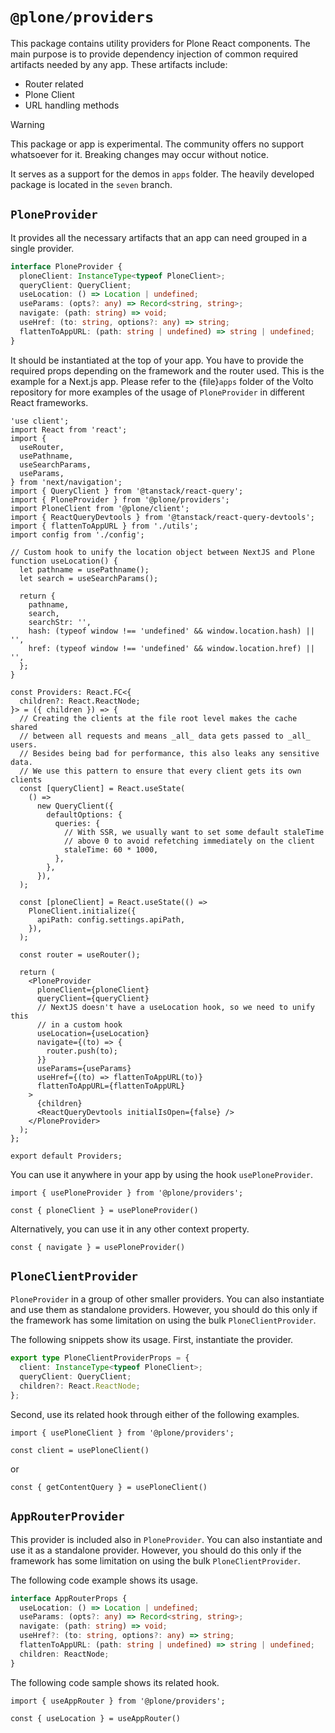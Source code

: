 # `@plone/providers`

This package contains utility providers for Plone React components.
The main purpose is to provide dependency injection of common required artifacts needed by any app.
These artifacts include:
- Router related
- Plone Client
- URL handling methods

> [!WARNING]
> This package or app is experimental.
> The community offers no support whatsoever for it.
> Breaking changes may occur without notice.
>
> It serves as a support for the demos in `apps` folder.
> The heavily developed package is located in the `seven` branch.

## `PloneProvider`

It provides all the necessary artifacts that an app can need grouped in a single provider.

```ts
interface PloneProvider {
  ploneClient: InstanceType<typeof PloneClient>;
  queryClient: QueryClient;
  useLocation: () => Location | undefined;
  useParams: (opts?: any) => Record<string, string>;
  navigate: (path: string) => void;
  useHref: (to: string, options?: any) => string;
  flattenToAppURL: (path: string | undefined) => string | undefined;
}
```

It should be instantiated at the top of your app.
You have to provide the required props depending on the framework and the router used.
This is the example for a Next.js app.
Please refer to the {file}`apps` folder of the Volto repository for more examples of the usage of `PloneProvider` in different React frameworks.

```tsx
'use client';
import React from 'react';
import {
  useRouter,
  usePathname,
  useSearchParams,
  useParams,
} from 'next/navigation';
import { QueryClient } from '@tanstack/react-query';
import { PloneProvider } from '@plone/providers';
import PloneClient from '@plone/client';
import { ReactQueryDevtools } from '@tanstack/react-query-devtools';
import { flattenToAppURL } from './utils';
import config from './config';

// Custom hook to unify the location object between NextJS and Plone
function useLocation() {
  let pathname = usePathname();
  let search = useSearchParams();

  return {
    pathname,
    search,
    searchStr: '',
    hash: (typeof window !== 'undefined' && window.location.hash) || '',
    href: (typeof window !== 'undefined' && window.location.href) || '',
  };
}

const Providers: React.FC<{
  children?: React.ReactNode;
}> = ({ children }) => {
  // Creating the clients at the file root level makes the cache shared
  // between all requests and means _all_ data gets passed to _all_ users.
  // Besides being bad for performance, this also leaks any sensitive data.
  // We use this pattern to ensure that every client gets its own clients
  const [queryClient] = React.useState(
    () =>
      new QueryClient({
        defaultOptions: {
          queries: {
            // With SSR, we usually want to set some default staleTime
            // above 0 to avoid refetching immediately on the client
            staleTime: 60 * 1000,
          },
        },
      }),
  );

  const [ploneClient] = React.useState(() =>
    PloneClient.initialize({
      apiPath: config.settings.apiPath,
    }),
  );

  const router = useRouter();

  return (
    <PloneProvider
      ploneClient={ploneClient}
      queryClient={queryClient}
      // NextJS doesn't have a useLocation hook, so we need to unify this
      // in a custom hook
      useLocation={useLocation}
      navigate={(to) => {
        router.push(to);
      }}
      useParams={useParams}
      useHref={(to) => flattenToAppURL(to)}
      flattenToAppURL={flattenToAppURL}
    >
      {children}
      <ReactQueryDevtools initialIsOpen={false} />
    </PloneProvider>
  );
};

export default Providers;

```

You can use it anywhere in your app by using the hook `usePloneProvider`.

```tsx
import { usePloneProvider } from '@plone/providers';

const { ploneClient } = usePloneProvider()
```

Alternatively, you can use it in any other context property.

```tsx
const { navigate } = usePloneProvider()
```

## `PloneClientProvider`

`PloneProvider` in a group of other smaller providers.
You can also instantiate and use them as standalone providers.
However, you should do this only if the framework has some limitation on using the bulk `PloneClientProvider`.

The following snippets show its usage.
First, instantiate the provider.

```ts
export type PloneClientProviderProps = {
  client: InstanceType<typeof PloneClient>;
  queryClient: QueryClient;
  children?: React.ReactNode;
};
```

Second, use its related hook through either of the following examples.

```tsx
import { usePloneClient } from '@plone/providers';

const client = usePloneClient()
```

or

```tsx
const { getContentQuery } = usePloneClient()
```

## `AppRouterProvider`

This provider is included also in `PloneProvider`.
You can also instantiate and use it as a standalone provider.
However, you should do this only if the framework has some limitation on using the bulk `PloneClientProvider`.

The following code example shows its usage.

```ts
interface AppRouterProps {
  useLocation: () => Location | undefined;
  useParams: (opts?: any) => Record<string, string>;
  navigate: (path: string) => void;
  useHref?: (to: string, options?: any) => string;
  flattenToAppURL: (path: string | undefined) => string | undefined;
  children: ReactNode;
}
```

The following code sample shows its related hook.

```tsx
import { useAppRouter } from '@plone/providers';

const { useLocation } = useAppRouter()
```
